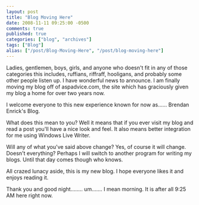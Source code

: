 ```yaml
---
layout: post
title: "Blog Moving Here"
date: 2008-11-11 09:25:00 -0500
comments: true
published: true
categories: ["blog", "archives"]
tags: ["Blog"]
alias: ["/post/Blog-Moving-Here", "/post/blog-moving-here"]
---
```

<!-- more -->

<p>Ladies, gentlemen, boys, girls, and anyone who doesn't fit in any of those categories this includes, ruffians, riffraff, hooligans, and probably some other people listen up. I have wonderful news to announce. I am finally moving my blog off of aspadvice.com, the site which has graciously given my blog a home for over two years now.</p>
<p>I welcome everyone to this new experience known for now as...... Brendan Enrick's Blog.</p>
<p>What does this mean to you? Well it means that if you ever visit my blog and read a post you'll have a nice look and feel. It also means better integration for me using Windows Live Writer.</p>
<p>Will any of what you've said above change? Yes, of course it will change. Doesn't everything? Perhaps I will switch to another program for writing my blogs. Until that day comes though who knows.</p>
<p>All crazed lunacy aside, this is my new blog. I hope everyone likes it and enjoys reading it.</p>
<p>Thank you and good night........ um....... I mean morning. It is after all 9:25 AM here right now.</p>
